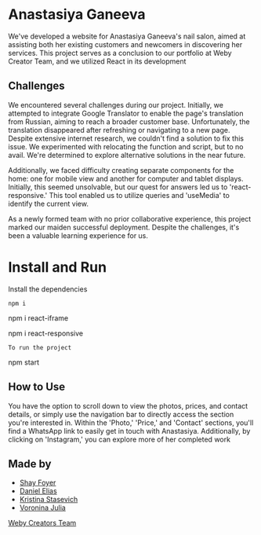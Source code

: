 # Anastasiya Ganeeva

We've developed a website for Anastasiya Ganeeva's nail salon, aimed at assisting both her existing customers and newcomers in discovering her services. This project serves as a conclusion to our portfolio at Weby Creator Team, and we utilized React in its development

## Challenges

We encountered several challenges during our project. Initially, we attempted to integrate Google Translator to enable the page's translation from Russian, aiming to reach a broader customer base.
Unfortunately, the translation disappeared after refreshing or navigating to a new page. Despite extensive internet research, we couldn't find a solution to fix this issue. We experimented with relocating the function and script, but to no avail. We're determined to explore alternative solutions in the near future.

Additionally, we faced difficulty creating separate components for the home: one for mobile view and another for computer and tablet displays. Initially, this seemed unsolvable, but our quest for answers led us to 'react-responsive.' This tool enabled us to utilize queries and 'useMedia' to identify the current view.

As a newly formed team with no prior collaborative experience, this project marked our maiden successful deployment. Despite the challenges, it's been a valuable learning experience for us.

# Install and Run

Install the dependencies

```
npm i
```

npm i react-iframe

npm i react-responsive

```
To run the project
```

npm start

## How to Use

You have the option to scroll down to view the photos, prices, and contact details, or simply use the navigation bar to directly access the section you're interested in. Within the 'Photo,' 'Price,' and 'Contact' sections, you'll find a WhatsApp link to easily get in touch with Anastasiya. Additionally, by clicking on 'Instagram,' you can explore more of her completed work

## Made by

-   [Shay Foyer](https://github.com/shayfoyer)
-   [Daniel Elias](https://github.com/daniel103)
-   [Kristina Stasevich](https://github.com/Kristina-web-development)
-   [Voronina Julia](https://www.linkedin.com/in/julia-voronina-660a6a28b/)

[Weby Creators Team](https://github.com/WebyCreatorsTeame)
